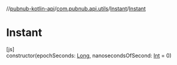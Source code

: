 //[pubnub-kotlin-api](../../../index.md)/[com.pubnub.api.utils](../index.md)/[Instant](index.md)/[Instant](-instant.md)

# Instant

[js]\
constructor(epochSeconds: [Long](https://kotlinlang.org/api/latest/jvm/stdlib/kotlin/-long/index.html), nanosecondsOfSecond: [Int](https://kotlinlang.org/api/latest/jvm/stdlib/kotlin/-int/index.html) = 0)
